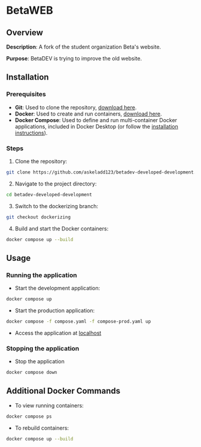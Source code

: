 # BetaWEB

## Overview

**Description**: A fork of the student organization Beta's website.

**Purpose**: BetaDEV is trying to improve the old website.

## Installation

### Prerequisites

- **Git**: Used to clone the repository, [download here](https://www.git-scm.com/downloads).
- **Docker**: Used to create and run containers, [download here](https://www.docker.com/products/docker-desktop).
- **Docker Compose**: Used to define and run multi-container Docker applications, included in Docker Desktop (or follow the [installation instructions](https://docs.docker.com/compose/install/)).

### Steps
1. Clone the repository:
```bash
git clone https://github.com/askeladd123/betadev-developed-development.net
```
2. Navigate to the project directory:
```bash
cd betadev-developed-development
```
3. Switch to the dockerizing branch:
```bash
git checkout dockerizing
```
4. Build and start the Docker containers:
```bash
docker compose up --build
```

## Usage

### Running the application

- Start the development application:
```bash
docker compose up
```
- Start the production application:
```bash
docker compose -f compose.yaml -f compose-prod.yaml up
```

- Access the application at [localhost](http://localhost/)

### Stopping the application

- Stop the application
```bash
docker compose down
```

## Additional Docker Commands
- To view running containers:
```bash
docker compose ps
```
- To rebuild containers:
```bash
docker compose up --build
```

<!-- > NOTE: if you want to clone the games from *game jams*, use `git clone --recurse-submodules <repo name>` -->
